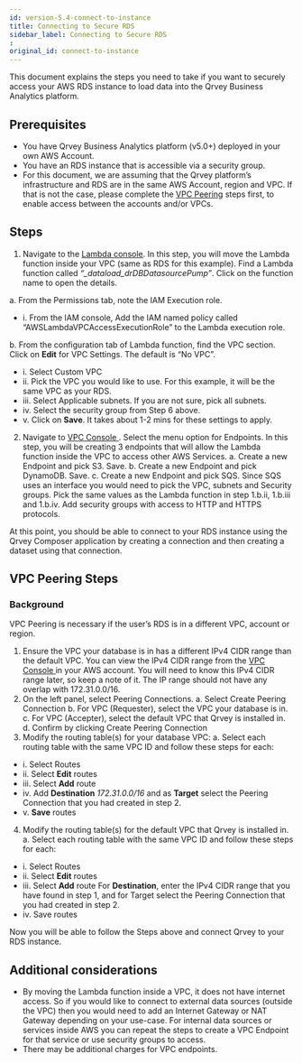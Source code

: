 ```yaml
---
id: version-5.4-connect-to-instance
title: Connecting to Secure RDS
sidebar_label: Connecting to Secure RDS
: 
original_id: connect-to-instance
---
```


This document explains the steps you need to take if you want to securely access your AWS RDS instance to load data into the Qrvey Business Analytics platform.

## Prerequisites
* You have Qrvey Business Analytics platform (v5.0+) deployed in your own AWS Account.
* You have an RDS instance that is accessible via a security group.
* For this document, we are assuming that the Qrvey platform’s infrastructure and RDS are in the same AWS Account, region and VPC. If that is not the case, please complete the <a href="#vpc-peering-steps">VPC Peering</a> steps first, to enable access between the accounts and/or VPCs.

## Steps
1. Navigate to the <a href="https://console.aws.amazon.com/lambda">Lambda console</a>. In this step, you will move the Lambda function inside your VPC (same as RDS for this example). Find a Lambda function called *“<prefix>_dataload_drDBDatasourcePump”*. Click on the function name to open the details. 

a. From the Permissions tab, note the IAM Execution role.  

*  i. From the IAM console, Add the IAM named policy called “AWSLambdaVPCAccessExecutionRole” to the Lambda execution role.

b. From the configuration tab of Lambda function, find the VPC section. Click on **Edit** for VPC Settings. The default is “No VPC”.

 * i. Select Custom VPC
 * ii. Pick the VPC you would like to use. For this example, it will be the same VPC as your RDS.
 * iii. Select Applicable subnets. If you are not sure, pick all subnets.
 * iv. Select the security group from Step 6 above.
 * v. Click on **Save**. It takes about 1-2 mins for these settings to apply.

2. Navigate to <a href="https://console.aws.amazon.com/vpc"> VPC Console </a>. Select the menu option for Endpoints. In this step, you will be creating 3 endpoints that will allow the Lambda function inside the VPC to access other AWS Services.
a. Create a new Endpoint and pick S3. Save.
b. Create a new Endpoint and pick DynamoDB. Save.
c. Create a new Endpoint and pick SQS. Since SQS uses an interface you would need to pick the VPC, subnets and Security groups. Pick the same values as the Lambda function in step 1.b.ii, 1.b.iii and 1.b.iv. Add security groups with access to HTTP and HTTPS protocols. 

At this point, you should be able to connect to your RDS instance using the Qrvey Composer application by creating a connection and then creating a dataset using that connection.

## VPC Peering Steps

### Background

VPC Peering is necessary if the user’s RDS is in a different VPC, account or region.

1. Ensure the VPC your database is in has a different IPv4 CIDR range than the default VPC. You can view the IPv4 CIDR range from the <a href="https://console.aws.amazon.com/vpc"> VPC Console </a> in your AWS account. You will need to know this IPv4 CIDR range later, so keep a note of it. The IP range should not have any overlap with 172.31.0.0/16.
2. On the left panel, select Peering Connections.
a. Select Create Peering Connection
b. For VPC (Requester), select the VPC your database is in.
c. For VPC (Accepter), select the default VPC that Qrvey is installed in.
d. Confirm by clicking Create Peering Connection
3. Modify the routing table(s) for your database VPC:
a. Select each routing table with the same VPC ID and follow these steps for each:
  * i. Select Routes
  * ii. Select **Edit** routes
  * iii. Select **Add** route
  * iv. Add **Destination** *172.31.0.0/16* and as **Target** select the Peering Connection that you had created in step 2.
  * v. **Save** routes
4. Modify the routing table(s) for the default VPC that Qrvey is installed in.
a. Select each routing table with the same VPC ID and follow these steps for each:
  * i. Select Routes
  * ii. Select **Edit** routes
  * iii. Select **Add** route
For **Destination**, enter the IPv4 CIDR range that you have found in step 1, and for Target select the Peering Connection that you had created in step 2.
  * iv. Save routes

Now you will be able to follow the Steps above and connect Qrvey to your RDS instance.

## Additional considerations
* By moving the Lambda function inside a VPC, it does not have internet access. So if you would like to connect to external data sources (outside the VPC) then you would need to add an Internet Gateway or NAT Gateway depending on your use-case. For internal data sources or services inside AWS you can repeat the steps to create a VPC Endpoint for that service or use security groups to access.
* There may be additional charges for VPC endpoints.


